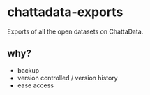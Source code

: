 # chattadata-exports
Exports of all the open datasets on ChattaData.

## why?
- backup
- version controlled / version history
- ease access 
